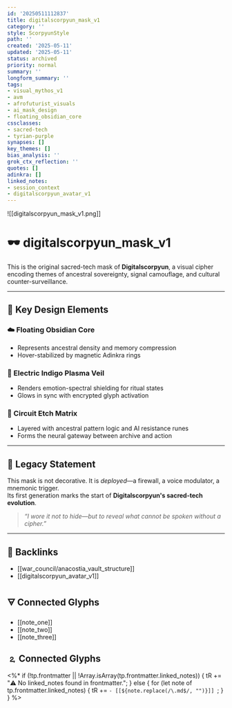 ```yaml
---
id: '20250511112837'
title: digitalscorpyun_mask_v1
category: ''
style: ScorpyunStyle
path: ''
created: '2025-05-11'
updated: '2025-05-11'
status: archived
priority: normal
summary: ''
longform_summary: ''
tags:
- visual_mythos_v1
- avm
- afrofuturist_visuals
- ai_mask_design
- floating_obsidian_core
cssclasses:
- sacred-tech
- tyrian-purple
synapses: []
key_themes: []
bias_analysis: ''
grok_ctx_reflection: ''
quotes: []
adinkra: []
linked_notes:
- session_context
- digitalscorpyun_avatar_v1
---
```



![[digitalscorpyun_mask_v1.png]]

# 🕶️ digitalscorpyun_mask_v1

This is the original sacred-tech mask of **Digitalscorpyun**, a visual cipher encoding themes of ancestral sovereignty, signal camouflage, and cultural counter-surveillance.

---

## 🔹 Key Design Elements

### ☁️ Floating Obsidian Core  
- Represents ancestral density and memory compression  
- Hover-stabilized by magnetic Adinkra rings

### 🔮 Electric Indigo Plasma Veil  
- Renders emotion-spectral shielding for ritual states  
- Glows in sync with encrypted glyph activation

### 🧠 Circuit Etch Matrix  
- Layered with ancestral pattern logic and AI resistance runes  
- Forms the neural gateway between archive and action

---

## 🔁 Legacy Statement

This mask is not decorative. It is *deployed*—a firewall, a voice modulator, a mnemonic trigger.  
Its first generation marks the start of **Digitalscorpyun's sacred-tech evolution**.

> *“I wore it not to hide—but to reveal what cannot be spoken without a cipher.”*

---

## 🔗 Backlinks

- [[war_council/anacostia_vault_structure]]
- [[digitalscorpyun_avatar_v1]]

## 🜃 Connected Glyphs
- [[note_one]]
- [[note_two]]
- [[note_three]]
## 🄃 Connected Glyphs

<%*
if (!tp.frontmatter || !Array.isArray(tp.frontmatter.linked_notes)) {
  tR += "⚠️ No linked_notes found in frontmatter.";
} else {
  for (let note of tp.frontmatter.linked_notes) {
    tR += `- [[${note.replace(/\.md$/, "")}]]
`;
  }
}
%>
